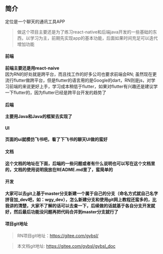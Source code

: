 
## 简介
定位是一个聊天的通讯工具APP
> 做这个项目主要还是为了练习react-native和后端java开发的一些基础的东西，以学习为主，前期先实现app的基本功能，后面如果时间充足可以迭代增加功能

#### 前端
 **前端主要还是用react-naive** <br/>
 因为RN的好处就是跨平台，而且找工作的好多公司也要求前端会RN; 虽然现在更流行flutter做跨平台，但是flutter的语言用的是Google的dart，RN则是js，对学习前端的来说更好上手，学习成本稍低于flutter，如果对flutter有兴趣还是建议学一下flutter的，因为flutter已经是跨平台开发的趋势了

#### 后端
 **主要用Java和Java的框架去实现了**

#### UI
 **页面的ui就模仿飞书吧，看了下飞书的聊天UI做的蛮好**

#### 文档
 **这个文档的地址在下面，后端的一些问题或者有什么说明也可以写在这个文档里的，文档的使用说明我放在README.md里了，蛮简单的**

#### 开发
 **大家可以去git上基于master分支新建一个属于自己的分支（命名方式就自己名字拼音加_dev吧，如：wgy_dev），怎么新建分支和使用git网上教程还蛮多的，比我讲的清楚，大家不了解的话可以去查一下，后续做的话就基于各自分支开发就好，然后最后功能没问题再把代码合并到master分支就行了**

#### 项目git地址
> RN项目git地址：https://gitee.com/gybsl/ 

> 本文档git地址: https://gitee.com/gybsl/gybsl_doc
